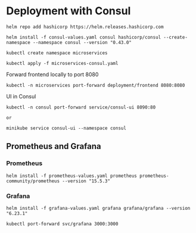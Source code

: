# Deployment with Consul

```
helm repo add hashicorp https://helm.releases.hashicorp.com
```

```
helm install -f consul-values.yaml consul hashicorp/consul --create-namespace --namespace consul --version "0.43.0" 
```
```
kubectl create namespace microservices

kubectl apply -f microservices-consul.yaml
```

Forward frontend locally to port 8080
```
kubectl -n microservices port-forward deployment/frontend 8080:8080
```


UI in Consul
```
kubectl -n consul port-forward service/consul-ui 8090:80 

or

minikube service consul-ui --namespace consul
```

## Prometheus and Grafana

### Prometheus
```
helm install -f prometheus-values.yaml prometheus prometheus-community/prometheus --version "15.5.3" 
```

### Grafana
```
helm install -f grafana-values.yaml grafana grafana/grafana --version "6.23.1" 

kubectl port-forward svc/grafana 3000:3000
```